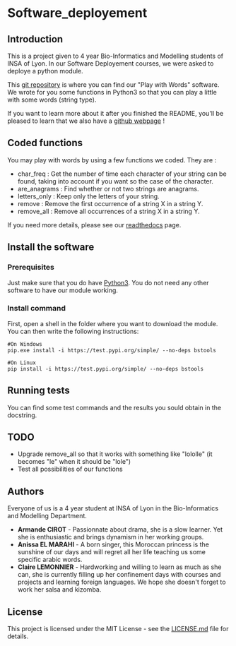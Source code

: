 # Software_deployement

## Introduction
This is a project given to 4 year Bio-Informatics and Modelling students of INSA of Lyon. In our Software Deployement courses, we were asked to deploye a python module.

This [git repository](https://github.com/AnissaE/Software_deployement.git) is where you can find our "Play with Words" software. We wrote for you some functions in Python3 so that you can play a little with some words (string type). 

If you want to learn more about it after you finished the README, you'll be pleased to learn that we also have a [github webpage](https://anissae.github.io/Basic-string-tools/) !

## Coded functions

You may play with words by using a few functions we coded. They are :
- char_freq : Get the number of time each character of your string can be found, taking into account if you want so the case of the character.
- are_anagrams : Find whether or not two strings are anagrams.
- letters_only : Keep only the letters of your string.
- remove : Remove the first occurrence of a string X in a string Y.
- remove_all : Remove all occurrences of a string X in a string Y.

If you need more details, please see our [readthedocs](https://bstools.readthedocs.io/en/latest/#) page.

## Install the software

### Prerequisites

Just make sure that you do have [Python3](https://www.python.org/downloads/). You do not need any other software to have our module working. 

### Install command

First, open a shell in the folder where you want to download the module. You can then write the following instructions:

```
#On Windows
pip.exe install -i https://test.pypi.org/simple/ --no-deps bstools

#On Linux
pip install -i https://test.pypi.org/simple/ --no-deps bstools
```

## Running tests

You can find some test commands and the results you sould obtain in the docstring.

## TODO

- Upgrade remove_all so that it works with something like "lololle" (it becomes "le" when it should be "lole")
- Test all possibilities of our functions

## Authors

Everyone of us is a 4 year student at INSA of Lyon in the Bio-Informatics and Modelling Department.
* **Armande CIROT** - Passionnate about drama, she is a slow learner. Yet she is enthusiastic and brings dynamism in her working groups.
* **Anissa EL MARAHI** - A born singer, this Moroccan princess is the sunshine of our days and will regret all her life teaching us some specific arabic words.
* **Claire LEMONNIER** - Hardworking and willing to learn as much as she can, she is currently filling up her confinement days with courses and projects and learning foreign languages. We hope she doesn't forget to work her salsa and kizomba.


## License

This project is licensed under the MIT License - see the [LICENSE.md](LICENSE.md) file for details.
